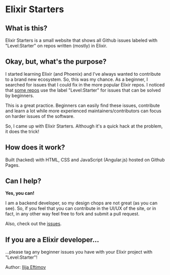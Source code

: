 # Elixir Starters

## What is this?

Elixir Starters is a small website that shows all Github issues labeled with 
"Level:Starter" on repos written (mostly) in Elixir.

## Okay, but, what's the purpose?

I started learning Elixir (and Phoenix) and I've always wanted to contribute to a 
brand new ecosystem. So, this was my chance. As a beginner, I searched for issues 
that I could fix in the more popular Elixir repos. I noticed that 
[some repos](https://github.com/hexpm/hex_web/issues) use 
the label "Level:Starter" for issues that can be solved by beginners.

This is a great practice. Beginners can easily find these issues, contribute and 
learn a lot while more experienced maintainers/contributors can focus on harder 
issues of the software. 

So, I came up with Elixir Starters. Although it's a quick hack at the problem, it
does the trick!

## How does it work?

Built (hacked) with HTML, CSS and JavaScript (Angular.js) hosted on Github Pages. 

## Can I help?

**Yes, you can!** 

I am a backend developer, so my design chops are not great (as you can see). So,
if you feel that you can contribute in the UI/UX of the site, or in fact, in any 
other way feel free to fork and submit a pull request.

Also, check out the [issues](https://github.com/elixirstarters/elixirstarters.github.io/issues).

## If you are a Elixir developer...

...please tag any beginner issues you have with your Elixir project with "Level:Starter"!


Author: [Ilija Eftimov](https://github.com/fteem)
